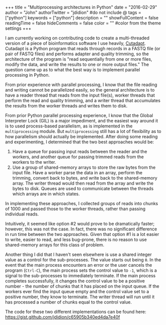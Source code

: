 +++
title = "Multiprocessing architectures in Python"
date = "2016-02-29"
author = "John"
authorTwitter = "jdidion" #do not include @
tags = ["python"]
keywords = ["python"]
description = ""
showFullContent = false
readingTime = false
hideComments = false
color = "" #color from the theme settings
+++

I am currently working on contributing code to create a multi-threaded version of a piece of bioinformatics software I use heavily, [Cutadapt](https://cutadapt.readthedocs.org/en/stable/guide.html). Cutadapt is a Python program that reads through records in a FASTQ file (or pair of FASTQ files) and performs adapter and quality trimming, so the architecture of the program is "read sequentially from one or more files, modify the data, and write the results to one or more output files." The question came up as to what the best way is to implement parallel processing in Python.

From prior experience with parallel processing, I know that the file reading and writing cannot be parallelized easily, so the general architecture is to have a reader thread that reads from the input file(s), worker threads that perform the read and quality trimming, and a writer thread that accumulates the results from the worker threads and writes them to disk.

From prior Python parallel processing experience, I know that the Global Interpreter Lock (GIL) is a major impediment, and the easiest way around it is to used process-based parallelism, as is implemented in the `multiprocessing` module. But `multiprocessing` still has a lot of flexibility as to how parallelism should actually be implemented. After doing some reading and experimenting, I determined that the two best approaches would be:

1. Have a queue for passing input reads between the reader and the workers, and another queue for passing trimmed reads from the workers to the writer.
2. Use a group of shared-memory arrays to store the raw bytes from the input file. Have a worker parse the data in an array, perform the trimming, convert back to bytes, and write back to the shared-memory array. The writer thread would then read from the array and write the bytes to disk. Queues are used to communicate between the threads which arrays are in which states.

In implementing these approaches, I collected groups of reads into chunks of 1000 and passed those to the worker threads, rather than passing individual reads.

Intuitively, it seemed like option #2 would prove to be dramatically faster; however, this was not the case. In fact, there was no significant difference in run time between the two approaches. Given that option #1 is a lot easier to write, easier to read, and less bug-prone, there is no reason to use shared-memory arrays for this class of problem.

Another thing I did that I haven't seen elsewhere is use a shared integer value as a control for the sub-processes. The value starts out being `0`. In the event that the main process encounters an error or the user cancels the program (`Ctrl-C`), the main process sets the control value to `-1`, which is a signal to the sub-processes to immediately terminate. If the main process completes successfully, it changes the control value to be a positive number - the number of chunks that it has placed on the input queue. If the workers ever find the input queue empty and the control value set to a positive number, they know to terminate. The writer thread will run until it has processed a number of chunks equal to the control value. 

The code for these two different implementations can be found here: https://gist.github.com/jdidion/c65905b340ed4da7e40f